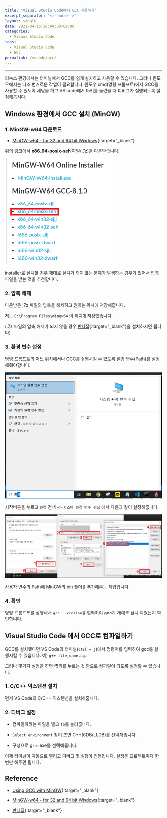 ```yaml
---
title: "Visual Studio Code에서 GCC 사용하기"
excerpt_separator: "<!--more-->"
layout: single
date: 2021-04-15T18:04:30+09:00
categories:
  - Visual Studio Code
tags:
  - Visual Studio Code
  - GCC
permalink: /vscode/gcc/
---
```

---

리눅스 환경에서는 터미널에서 GCC를 쉽게 설치하고 사용할 수 있습니다. 그러나 윈도우에서는 다소 번거로운 작업이 필요합니다. 윈도우 cmd(명령 프롬프트)에서 GCC를 사용할 수 있도록 세팅을 하고 VS code에서 f5키를 눌렀을 때 디버그가 실행되도록 설정해봅시다.
<!--more-->

## Windows 환경에서 GCC 설치 (MinGW)

### 1. MinGW-w64 다운로드

* [MinGW-w64 - for 32 and 64 bit Windows](https://sourceforge.net/projects/mingw-w64/files/){:target="_blank"}

위의 링크에서 **x86_64-posix-seh** 파일(.7z)을 다운받습니다.

![download](/assets/post-images/vscode-gcc/download.png)

installer로 설치할 경우 제대로 설치가 되지 않는 문제가 발생하는 경우가 있어서 압축파일을 받는 것을 추천합니다.

### 2. 압축 해제

다운받은 .7z 파일의 압축을 해제하고 원하는 위치에 저장해줍니다.

저는 `C:\Program Files\mingw64` 이 위치에 저장했습니다.

(.7z 파일의 압축 해제가 되지 않을 경우 [반디집](https://kr.bandisoft.com/bandizip/){:target="_blank"}을 설치하시면 됩니다)

### 3. 환경 변수 설정

명령 프롬프트의 어느 위치에서나 GCC를 실행시킬 수 있도록 환경 변수(Path)를 설정해줘야합니다.

![path](/assets/post-images/vscode-gcc/path.png)

시작버튼을 누르고 `환경` 검색 -> `시스템 환경 변수 편집` 에서 다음과 같이 설정해줍니다.

![path2](/assets/post-images/vscode-gcc/path2.png)

사용자 변수의 Path에 MinGW의 bin 폴더를 추가해주는 작업입니다.

### 4. 확인

명령 프롬프트를 실행해서 `gcc --version`을 입력하여 gcc가 제대로 설치 되었는지 확인합니다.

## Visual Studio Code 에서 GCC로 컴파일하기

GCC를 설치했다면 VS Code의 터미널(`ctrl + j`)에서 명령어를 입력하여 gcc를 실행시킬 수 있습니다. 예) `g++ file_name.cpp`

그러나 몇가지 설정을 하면 f5키를 누르는 것 만으로 컴파일이 되도록 설정할 수 있습니다.

### 1. C/C++ 익스텐션 설치

먼저 VS Code의 C/C++ 익스텐션을 설치해줍니다.

### 2. 디버그 설정

* 컴파일하려는 파일을 열고 `f5`를 눌러줍니다.

* `Select environment` 창이 뜨면 C++(GDB/LLDB)를 선택해줍니다.

* 구성으로 g++.exe를 선택해줍니다.

이제 터미널이 자동으로 열리고 디버그 및 실행이 진행됩니다. 설정은 프로젝트마다 한번만 해주면 됩니다.

## Reference

* [Using GCC with MinGW](https://code.visualstudio.com/docs/cpp/config-mingw){:target="_blank"}

* [MinGW-w64 - for 32 and 64 bit Windows](https://sourceforge.net/projects/mingw-w64/files/){:target="_blank"}

* [반디집](https://kr.bandisoft.com/bandizip/){:target="_blank"}

